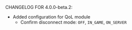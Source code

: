 CHANGELOG FOR 4.0.0-beta.2:

* Added configuration for QoL module
  * Confirm disconnect mode: `OFF`, `IN_GAME`, `ON_SERVER`
